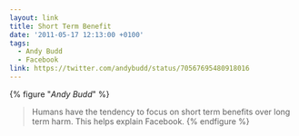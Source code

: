 ```yaml
---
layout: link
title: Short Term Benefit
date: '2011-05-17 12:13:00 +0100'
tags:
  - Andy Budd
  - Facebook
link: https://twitter.com/andybudd/status/70567695480918016
---
```

{% figure "<cite>Andy Budd</cite>" %}
> Humans have the tendency to focus on short term benefits over long term harm. This helps explain Facebook.
{% endfigure %}